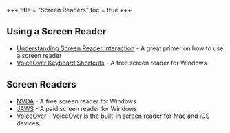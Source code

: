 +++
title = "Screen Readers"
toc = true
+++

## Using a Screen Reader

-  [Understanding Screen Reader Interaction](https://tink.uk/understanding-screen-reader-interaction-modes/) - A great primer on how to use a screen reader
-  [VoiceOver Keyboard Shortcuts](https://dequeuniversity.com/screenreaders/voiceover-keyboard-shortcuts) - A free screen reader for Windows

## Screen Readers

-  [NVDA](https://www.nvaccess.org/download/) - A free screen reader for Windows
-  [JAWS](https://www.freedomscientific.com/products/software/jaws/) - A paid screen reader for Windows
-  [VoiceOver](https://www.apple.com/accessibility/mac/vision/) - VoiceOver is the built-in screen reader for Mac and iOS devices.